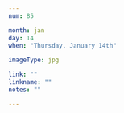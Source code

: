 ```yaml
---
num: 85

month: jan
day: 14
when: "Thursday, January 14th"

imageType: jpg

link: ""
linkname: ""
notes: ""

---
```



